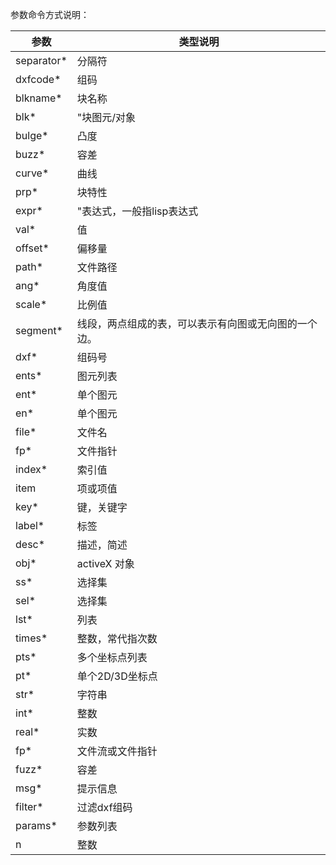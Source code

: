 参数命令方式说明：


   | 参数       | 类型说明                                             |
   |------------|------------------------------------------------------|
   | separator* | 分隔符                                               |
   | dxfcode*   | 组码                                                 |
   | blkname*   | 块名称                                               |
   | blk*       | "块图元/对象                                         |
   | bulge*     | 凸度                                                 |
   | buzz*      | 容差                                                 |
   | curve*     | 曲线                                                 |
   | prp*       | 块特性                                               |
   | expr*      | "表达式，一般指lisp表达式                            |
   | val*       | 值                                                   |
   | offset*    | 偏移量                                               |
   | path*      | 文件路径                                             |
   | ang*       | 角度值                                              |
   | scale*     | 比例值                                               |
   | segment*   | 线段，两点组成的表，可以表示有向图或无向图的一个边。 |
   | dxf*       | 组码号                                               |
   | ents*      | 图元列表                                             |
   | ent*       | 单个图元                                             |
   | en*        | 单个图元                                             |
   | file*      | 文件名                                               |
   | fp*        | 文件指针                                             |
   | index*     | 索引值                                              |
   | item       | 项或项值                                             |
   | key*       | 键，关键字                                          |
   | label*     | 标签                                                 |
   | desc*      | 描述，简述                                           |
   | obj*       | activeX 对象                                         |
   | ss*        | 选择集                                               |
   | sel*       | 选择集                                               |
   | lst*       | 列表                                                |
   | times*     | 整数，常代指次数                                    |
   | pts*       | 多个坐标点列表                                      |
   | pt*        | 单个2D/3D坐标点                                      |
   | str*       | 字符串                                              |
   | int*       | 整数                                                 |
   | real*      | 实数                                                 |
   | fp*        | 文件流或文件指针                                     |
   | fuzz*      | 容差                                                 |
   | msg*       | 提示信息                                            |
   | filter*    | 过滤dxf组码                                          |
   | params*    | 参数列表                                            |
   | n          | 整数                                                |
